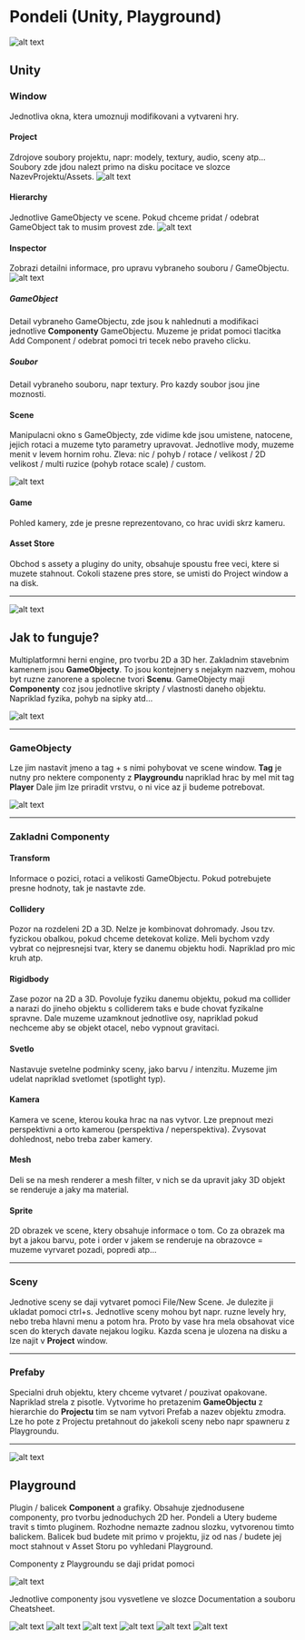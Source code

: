 # Pondeli (Unity, Playground)

![alt text](src/bugcat_4.gif "Structure")

## Unity

### Window

Jednotliva okna, ktera umoznuji modifikovani a vytvareni hry. 

#### Project

Zdrojove soubory projektu, napr: modely, textury, audio, sceny atp... Soubory zde jdou nalezt primo na disku pocitace ve slozce NazevProjektu/Assets.
![alt text](src/project.png "Structure")

#### Hierarchy

Jednotlive GameObjecty ve scene. Pokud chceme pridat / odebrat GameObject tak to musim provest zde.
![alt text](src/hierarchy.png "Structure")

#### Inspector

Zobrazi detailni informace, pro upravu vybraneho souboru / GameObjectu.
![alt text](src/inspector.png "Structure")

##### GameObject

Detail vybraneho GameObjectu, zde jsou k nahlednuti a modifikaci jednotlive **Componenty** GameObjectu. Muzeme je pridat pomoci tlacitka Add Component / odebrat pomoci tri tecek nebo praveho clicku.

##### Soubor

Detail vybraneho souboru, napr textury. Pro kazdy soubor jsou jine moznosti.

#### Scene

Manipulacni okno s GameObjecty, zde vidime kde jsou umistene, natocene, jejich rotaci a muzeme tyto parametry upravovat. Jednotlive mody, muzeme menit v levem hornim rohu. Zleva: nic / pohyb / rotace / velikost / 2D velikost / multi ruzice (pohyb rotace scale) / custom.

![alt text](src/manip.png "Structure")

#### Game

Pohled kamery, zde je presne reprezentovano, co hrac uvidi skrz kameru.

#### Asset Store

Obchod s assety a pluginy do unity, obsahuje spoustu free veci, ktere si muzete stahnout. Cokoli stazene pres store, se umisti do Project window a na disk.

---

![alt text](src/bugcat_2.gif "Structure")

## Jak to funguje?

Multiplatformni herni engine, pro tvorbu 2D a 3D her. Zakladnim stavebnim kamenem jsou **GameObjecty**. To jsou kontejnery s nejakym nazvem, mohou byt ruzne zanorene a spolecne tvori **Scenu**. GameObjecty maji **Componenty** coz jsou jednotlive skripty / vlastnosti daneho objektu. Napriklad fyzika, pohyb na sipky atd... 

![alt text](https://www.rivellomultimediaconsulting.com/wp-content/uploads/2013/05/unity14_diagram-500x243.png "Structure")

---

### GameObjecty

Lze jim nastavit jmeno a tag + s nimi pohybovat ve scene window. **Tag** je nutny pro nektere componenty z **Playgroundu** napriklad hrac by mel mit tag **Player** Dale jim lze priradit vrstvu, o ni vice az ji budeme potrebovat.

![alt text](src/gameObject.png "Structure")

---

### Zakladni Componenty

#### Transform

Informace o pozici, rotaci a velikosti GameObjectu. Pokud potrebujete presne hodnoty, tak je nastavte zde.

#### Collidery

Pozor na rozdeleni 2D a 3D. Nelze je kombinovat dohromady. Jsou tzv. fyzickou obalkou, pokud chceme detekovat kolize. Meli bychom vzdy vybrat co nejpresnejsi tvar, ktery se danemu objektu hodi. Napriklad pro mic kruh atp.

#### Rigidbody

Zase pozor na 2D a 3D. Povoluje fyziku danemu objektu, pokud ma collider a narazi do jineho objektu s colliderem taks e bude chovat fyzikalne spravne. Dale muzeme uzamknout jednotlive osy, napriklad pokud nechceme aby se objekt otacel, nebo vypnout gravitaci.

#### Svetlo

Nastavuje svetelne podminky sceny, jako barvu / intenzitu. Muzeme jim udelat napriklad svetlomet (spotlight typ).

#### Kamera

Kamera ve scene, kterou kouka hrac na nas vytvor. Lze prepnout mezi perspektivni a orto kamerou (perspektiva / neperspektiva). Zvysovat dohlednost, nebo treba zaber kamery.

#### Mesh

Deli se na mesh renderer a mesh filter, v nich se da upravit jaky 3D objekt se renderuje a jaky ma material.

#### Sprite

2D obrazek ve scene, ktery obsahuje informace o tom. Co za obrazek ma byt a jakou barvu, pote i order v jakem se renderuje na obrazovce = muzeme vyrvaret pozadi, popredi atp...

---

### Sceny

Jednotive sceny se daji vytvaret pomoci File/New Scene. Je dulezite ji ukladat pomoci ctrl+s. Jednotlive sceny mohou byt napr. ruzne levely hry, nebo treba hlavni menu a potom hra. Proto by vase hra mela obsahovat vice scen do kterych davate nejakou logiku. Kazda scena je ulozena na disku a lze najit v **Project** window.

---

### Prefaby

Specialni druh objektu, ktery chceme vytvaret / pouzivat opakovane. Napriklad strela z pisotle. Vytvorime ho pretazenim **GameObjectu** z hierarchie do **Projectu** tim se nam vytvori Prefab a nazev objektu zmodra. Lze ho pote z Projectu pretahnout do jakekoli sceny nebo napr spawneru z Playgroundu.

---

![alt text](src/bugcat_1.gif "Structure")

## Playground

Plugin / balicek **Component** a grafiky. Obsahuje zjednodusene componenty, pro tvorbu jednoduchych 2D her. Pondeli a Utery budeme travit s timto pluginem. Rozhodne nemazte zadnou slozku, vytvorenou timto balickem. Balicek bud budete mit primo v projektu, jiz od nas / budete jej moct stahnout v Asset Storu po vyhledani Playground.

Componenty z Playgroundu se daji pridat pomoci

![alt text](src/component.png "Structure")

Jednotlive componenty jsou vysvetlene ve slozce Documentation a souboru Cheatsheet.

![alt text](src/1%20-%20Movement.jpg "Structure")
![alt text](src/2%20-%20Movement2.jpg "Structure")
![alt text](src/3%20-%20Gameplay.jpg "Structure")
![alt text](src/4%20-%20Attributes.jpg "Structure")
![alt text](src/5%20-%20Conditions.jpg "Structure")
![alt text](src/6%20-%20Actions.jpg "Structure")
